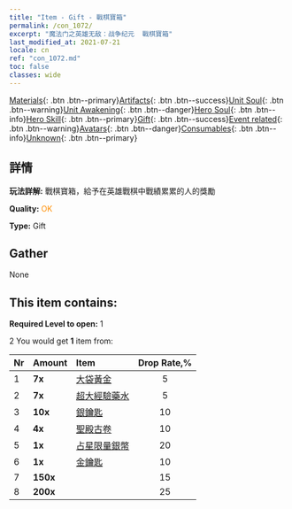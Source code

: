 ```yaml
---
title: "Item - Gift - 戰棋寶箱"
permalink: /con_1072/
excerpt: "魔法门之英雄无敌：战争纪元  戰棋寶箱"
last_modified_at: 2021-07-21
locale: cn
ref: "con_1072.md"
toc: false
classes: wide
---
```

 [Materials](/ItemsCN/){: .btn .btn--primary}[Artifacts](/ItemsCN/Artifacts/){: .btn .btn--success}[Unit Soul](/ItemsCN/UnitSoul/){: .btn .btn--warning}[Unit Awakening](/ItemsCN/UnitAwakening/){: .btn .btn--danger}[Hero Soul](/ItemsCN/HeroSoul/){: .btn .btn--info}[Hero Skill](/ItemsCN/HeroSkill/){: .btn .btn--primary}[Gift](/ItemsCN/Gift/){: .btn .btn--success}[Event related](/ItemsCN/Events/){: .btn .btn--warning}[Avatars](/ItemsCN/Avatars/){: .btn .btn--danger}[Consumables](/ItemsCN/Consumables/){: .btn .btn--info}[Unknown](/ItemsCN/Unknown/){: .btn .btn--primary}

## 詳情
 **玩法詳解:** 戰棋寶箱，給予在英雄戰棋中戰績累累的人的獎勵

 **Quality:** <span style="color: #FF8C00">OK</span>

 **Type:** Gift

## Gather

  None

## This item contains:

 **Required Level to open:** 1

 2 You would get **1** item  from:

  | Nr | Amount |     Item    | Drop Rate,% |
  |:---|:-------|:------------|:---------:|
  | 1 |  **7x** | [大袋黃金](/cn/Items/con_714/) | 5 | 
  | 2 |  **7x** | [超大經驗藥水](/cn/Items/con_703/) | 5 | 
  | 3 |  **10x** | [銀鑰匙](/cn/Items/con_693/) | 10 | 
  | 4 |  **4x** | [聖殿古卷](/cn/Items/con_697/) | 10 | 
  | 5 |  **1x** | [占星限量銀幣](/cn/Items/con_969/) | 20 | 
  | 6 |  **1x** | [金鑰匙](/cn/Items/con_783/) | 10 | 
  | 7 |  **150x** | <i class="fas fa-gem"/> | 15 | 
  | 8 |  **200x** | <i class="fas fa-gem"/> | 25 | 
